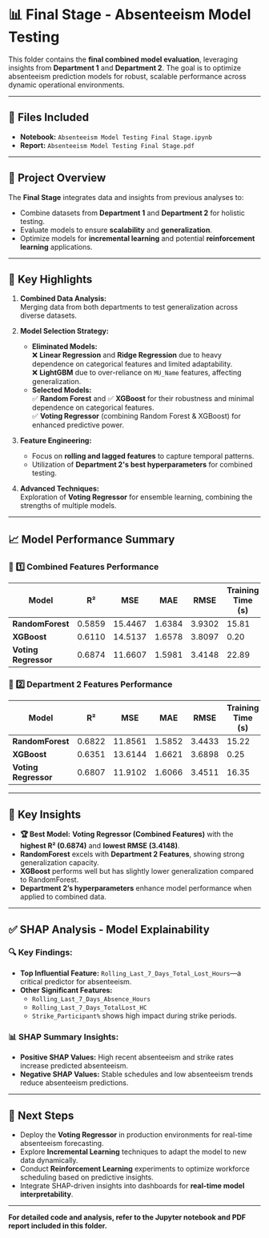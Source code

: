 # 📊 Final Stage - Absenteeism Model Testing

This folder contains the **final combined model evaluation**, leveraging insights from **Department 1** and **Department 2**. The goal is to optimize absenteeism prediction models for robust, scalable performance across dynamic operational environments.

---

## 📒 Files Included
- **Notebook:** `Absenteeism Model Testing Final Stage.ipynb`
- **Report:** `Absenteeism Model Testing Final Stage.pdf`

---

## 🧪 Project Overview

The **Final Stage** integrates data and insights from previous analyses to:
- Combine datasets from **Department 1** and **Department 2** for holistic testing.
- Evaluate models to ensure **scalability** and **generalization**.
- Optimize models for **incremental learning** and potential **reinforcement learning** applications.

---

## 🔑 Key Highlights

1. **Combined Data Analysis:**  
   Merging data from both departments to test generalization across diverse datasets.

2. **Model Selection Strategy:**  
   - **Eliminated Models:**  
     ❌ **Linear Regression** and **Ridge Regression** due to heavy dependence on categorical features and limited adaptability.  
     ❌ **LightGBM** due to over-reliance on `MU_Name` features, affecting generalization.
   - **Selected Models:**  
     ✅ **Random Forest** and ✅ **XGBoost** for their robustness and minimal dependence on categorical features.  
     ✅ **Voting Regressor** (combining Random Forest & XGBoost) for enhanced predictive power.

3. **Feature Engineering:**  
   - Focus on **rolling and lagged features** to capture temporal patterns.  
   - Utilization of **Department 2's best hyperparameters** for combined testing.

4. **Advanced Techniques:**  
   Exploration of **Voting Regressor** for ensemble learning, combining the strengths of multiple models.

---

## 📈 Model Performance Summary

### 🚀 **1️⃣ Combined Features Performance**

| Model               | R²     | MSE      | MAE     | RMSE    | Training Time (s) |
|---------------------|--------|----------|---------|---------|-------------------|
| **RandomForest**    | 0.5859 | 15.4467  | 1.6384  | 3.9302  | 15.81             |
| **XGBoost**         | 0.6110 | 14.5137  | 1.6578  | 3.8097  | 0.20              |
| **Voting Regressor**| 0.6874 | 11.6607  | 1.5981  | 3.4148  | 22.89             |

### 🚀 **2️⃣ Department 2 Features Performance**

| Model               | R²     | MSE      | MAE     | RMSE    | Training Time (s) |
|---------------------|--------|----------|---------|---------|-------------------|
| **RandomForest**    | 0.6822 | 11.8561  | 1.5852  | 3.4433  | 15.22             |
| **XGBoost**         | 0.6351 | 13.6144  | 1.6621  | 3.6898  | 0.25              |
| **Voting Regressor**| 0.6807 | 11.9102  | 1.6066  | 3.4511  | 16.35             |

---

## 🎯 **Key Insights**

- **🏆 Best Model:** **Voting Regressor (Combined Features)** with the **highest R² (0.6874)** and **lowest RMSE (3.4148)**.  
- **RandomForest** excels with **Department 2 Features**, showing strong generalization capacity.  
- **XGBoost** performs well but has slightly lower generalization compared to RandomForest.  
- **Department 2’s hyperparameters** enhance model performance when applied to combined data.

---

## ✅ **SHAP Analysis - Model Explainability**

### 🔍 **Key Findings:**
- **Top Influential Feature:** `Rolling_Last_7_Days_Total_Lost_Hours`—a critical predictor for absenteeism.  
- **Other Significant Features:**  
  - `Rolling_Last_7_Days_Absence_Hours`  
  - `Rolling_Last_7_Days_TotalLost_HC`  
  - `Strike_Participant%` shows high impact during strike periods.

### 📊 **SHAP Summary Insights:**
- **Positive SHAP Values:** High recent absenteeism and strike rates increase predicted absenteeism.  
- **Negative SHAP Values:** Stable schedules and low absenteeism trends reduce absenteeism predictions.

---

## 🚀 Next Steps

- Deploy the **Voting Regressor** in production environments for real-time absenteeism forecasting.  
- Explore **Incremental Learning** techniques to adapt the model to new data dynamically.  
- Conduct **Reinforcement Learning** experiments to optimize workforce scheduling based on predictive insights.  
- Integrate SHAP-driven insights into dashboards for **real-time model interpretability**.

---

**For detailed code and analysis, refer to the Jupyter notebook and PDF report included in this folder.**

